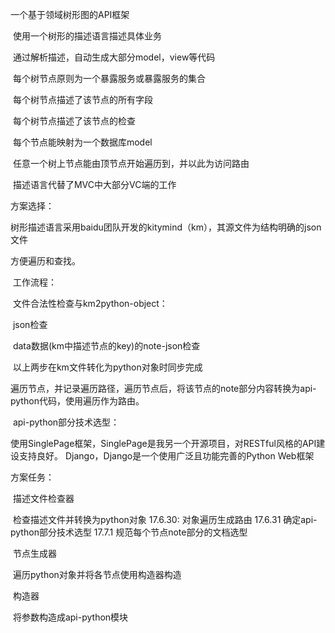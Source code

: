 一个基于领域树形图的API框架

​	使用一个树形的描述语言描述具体业务

​	通过解析描述，自动生成大部分model，view等代码

​	每个树节点原则为一个暴露服务或暴露服务的集合

​	每个树节点描述了该节点的所有字段

​	每个树节点描述了该节点的检查

​	每个节点能映射为一个数据库model

​	任意一个树上节点能由顶节点开始遍历到，并以此为访问路由

​	描述语言代替了MVC中大部分VC端的工作

方案选择：

​	树形描述语言采用baidu团队开发的kitymind（km），其源文件为结构明确的json文件

方便遍历和查找。

​	工作流程：

​	文件合法性检查与km2python-object：

​		json检查

​		data数据(km中描述节点的key)的note-json检查

​		以上两步在km文件转化为python对象时同步完成

​	遍历节点，并记录遍历路径，遍历节点后，将该节点的note部分内容转换为api-python代码，使用遍历作为路由。

​	api-python部分技术选型：

​		使用SinglePage框架，SinglePage是我另一个开源项目，对RESTful风格的API建设支持良好。
		Django，Django是一个使用广泛且功能完善的Python Web框架

方案任务：

​	描述文件检查器

​		检查描述文件并转换为python对象
		17.6.30:
			对象遍历生成路由
		17.6.31
			确定api-python部分技术选型
		17.7.1
			规范每个节点note部分的文档选型


​	节点生成器

​		遍历python对象并将各节点使用构造器构造

​	构造器

​		将参数构造成api-python模块

